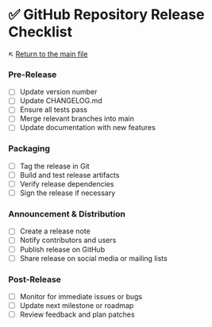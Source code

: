 # ✅ GitHub Repository Release Checklist

↖️ [Return to the main file](../README.md)

### Pre-Release
- [ ] Update version number
- [ ] Update CHANGELOG.md
- [ ] Ensure all tests pass
- [ ] Merge relevant branches into main
- [ ] Update documentation with new features

### Packaging
- [ ] Tag the release in Git
- [ ] Build and test release artifacts
- [ ] Verify release dependencies
- [ ] Sign the release if necessary

### Announcement & Distribution
- [ ] Create a release note
- [ ] Notify contributors and users
- [ ] Publish release on GitHub
- [ ] Share release on social media or mailing lists

### Post-Release
- [ ] Monitor for immediate issues or bugs
- [ ] Update next milestone or roadmap
- [ ] Review feedback and plan patches